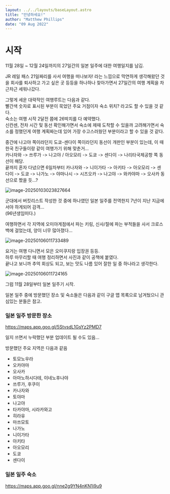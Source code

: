 ```yaml
---
layout: ../../layouts/baseLayout.astro
title: "안녕하세요!"
author: "Matthew Phillips"
date: "09 Aug 2022"
---
```

# 시작

11월 28일 ~ 12월 24일까지의 27일간의 일본 일주에 대한 여행일지를 남김.

JR 레일 패스 21일짜리를 사서 여행을 떠나보자! 라는 느낌으로 막연하게 생각해왔던 것을 회사를 퇴사하고 가고 싶은 곳 등등을 하나하나 찾아가면서 27일간의 여행 계획을 차근차근 세워나갔다. 

그렇게 세운 대략적인 여행루트는 다음과 같다.  
빨간색 숫자로 표시된 부분이 묵었던 주요 거점이자 숙소 위치? 라고도 할 수 있을 것 같다.  
숙소는 여행 시작 2달전 쯤에 26박치를 다 예약했다.  
신칸센, 전차 시간 및 동선 확인해가면서 숙소에 제때 도착할 수 있을까 고려해가면서 숙소를 정했던게 여행 계획짜는데 있어 가장 수고스러웠던 부분이라고 할 수 있을 것 같다.

중간에 나고야 쪽이라던지 도쿄-센다이 쪽이라던지 동선이 개판인 부분이 있는데, 이 때 한국 친구들이랑 같이 여행가기 위해 맞춘거...    
카나자와 -> 쓰루가 -> 나고야 / 아오모리 -> 도쿄 -> 센다이 -> 나리타국제공항 쪽 동선이 해당.  
끝까지 혼자 다녔으면 6일차부터 카나자와 -> 니이가타 -> 아키타 -> 아오모리 -> 센다이 -> 도쿄 -> 나가노 -> 야마나시 -> 시즈오카 -> 나고야 -> 와카야마 -> 오사카 동선으로 짰을 듯...?

![image-20250103023827664](C:\Users\harin\AppData\Roaming\Typora\typora-user-images\image-20250103023827664.png)

군대에서 버킷리스트 작성한 것 중에 하나였던 일본 일주를 전역한지 7년이 지난 지금에서야 하게되어 감격…  
(96년생임미다.)

여행하면서 각 지역에 오미야게점에서 파는 키링, 신사/절에 파는 부적들을 사서 크로스백에 걸었는데, 양이 너무 많아졌다...

![image-20250106011733489](C:\Users\harin\AppData\Roaming\Typora\typora-user-images\image-20250106011733489.png)

요거는 여행 다니면서 모은 오미쿠지랑 입장권 등등.  
하루 마무리할 때 여행 정리하면서 사진과 같이 공책에 붙였다.  
끝나고 보니까 추억 회상도 되고, 보는 맛도 나름 있어 잘한 일 중 하나라고 생각한다.  

![image-20250106011724165](C:\Users\harin\AppData\Roaming\Typora\typora-user-images\image-20250106011724165.png)

그럼 11월 28일부터 일본 일주기 시작.

일본 일주 중에 방문했던 장소 및 숙소들은 다음과 같이 구글 맵 목록으로 남겨뒀으니 관심있는 분들은 참고.

### 일본 일주 방문한 장소

https://maps.app.goo.gl/5StvsdL1GsYz2PMD7

일지 쓰면서 누락했던 부분 업데이트 될 수도 있음...

방문했던 주요 지역은 다음과 같음

- 토모노우라
- 오카야마
- 오사카
- 아마노하시다테, 이네노후나야
- 쓰루가, 후쿠이
- 카나자와
- 토야마
- 나고야
- 타카야마, 시라카와고
- 히라유
- 마쓰모토
- 나가노
- 니이가타
- 아키타
- 아오모리
- 도쿄
- 센다이

### 일본 일주 숙소

https://maps.app.goo.gl/nne2g9YN4nKN1j9u9
